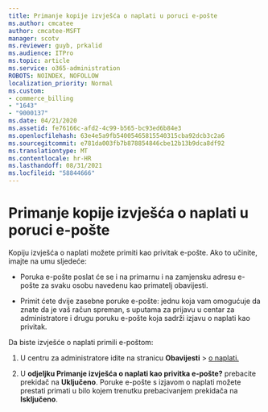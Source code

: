 ```yaml
---
title: Primanje kopije izvješća o naplati u poruci e-pošte
ms.author: cmcatee
author: cmcatee-MSFT
manager: scotv
ms.reviewer: guyb, prkalid
ms.audience: ITPro
ms.topic: article
ms.service: o365-administration
ROBOTS: NOINDEX, NOFOLLOW
localization_priority: Normal
ms.custom:
- commerce_billing
- "1643"
- "9000137"
ms.date: 04/21/2020
ms.assetid: fe76166c-afd2-4c99-b565-bc93ed6b84e3
ms.openlocfilehash: 63e4e5a9fb54005465815540315cba92dcb3c2a6
ms.sourcegitcommit: e781da003fb7b878854846cbe12b13b9dca8df92
ms.translationtype: MT
ms.contentlocale: hr-HR
ms.lasthandoff: 08/31/2021
ms.locfileid: "58844666"
---
```

# <a name="receive-copy-of-your-billing-statement-in-email"></a>Primanje kopije izvješća o naplati u poruci e-pošte

Kopiju izvješća o naplati možete primiti kao privitak e-pošte. Ako to učinite, imajte na umu sljedeće:
  
- Poruka e-pošte poslat će se i na primarnu i na zamjensku adresu e-pošte za svaku osobu navedenu kao primatelj obavijesti.

- Primit ćete dvije zasebne poruke e-pošte: jednu koja vam omogućuje da znate da je vaš račun spreman, s uputama za prijavu u centar za administratore i drugu poruku e-pošte koja sadrži izjavu o naplati kao privitak.

Da biste izvješće o naplati primili e-poštom:
  
1. U centru za administratore idite na stranicu **Obavijesti** \> [o naplati.](https://go.microsoft.com/fwlink/p/?linkid=853212)

2. U **odjeljku Primanje izvješća o naplati kao privitka e-pošte?** prebacite prekidač na **Uključeno**. Poruke e-pošte s izjavom o naplati možete prestati primati u bilo kojem trenutku prebacivanjem prekidača na **Isključeno**.